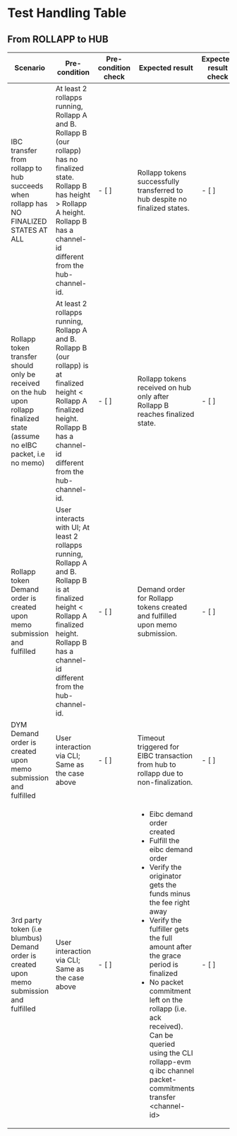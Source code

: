 # Test Handling Table

## From ROLLAPP to HUB

| Scenario | Pre-condition | Pre-condition check | Expected result | Expected result check | Covered By |
|----------|---------------|---------------------|-----------------|-----------------------|------------|
| IBC transfer from rollapp to hub succeeds when rollapp has NO FINALIZED STATES AT ALL | At least 2 rollapps running, Rollapp A and B. Rollapp B (our rollapp) has no finalized state. Rollapp B has height > Rollapp A height. Rollapp B has a channel-id different from the hub-channel-id. | - [ ] | Rollapp tokens successfully transferred to hub despite no finalized states. | - [ ] | TODO |
| Rollapp token transfer should only be received on the hub upon rollapp finalized state (assume no eIBC packet, i.e no memo) | At least 2 rollapps running, Rollapp A and B. Rollapp B (our rollapp) is at finalized height < Rollapp A finalized height. Rollapp B has a channel-id different from the hub-channel-id. | - [ ] | Rollapp tokens received on hub only after Rollapp B reaches finalized state. | - [ ] | TODO |
| Rollapp token Demand order is created upon memo submission and fulfilled | User interacts with UI; At least 2 rollapps running, Rollapp A and B. Rollapp B is at finalized height < Rollapp A finalized height. Rollapp B has a channel-id different from the hub-channel-id. | - [ ] | Demand order for Rollapp tokens created and fulfilled upon memo submission. | - [ ] | TODO |
| DYM Demand order is created upon memo submission and fulfilled | User interaction via CLI; Same as the case above | - [ ] | Timeout triggered for EIBC transaction from hub to rollapp due to non-finalization. | - [ ] | TODO |
| 3rd party token (i.e blumbus) Demand order is created upon memo submission and fulfilled | User interaction via CLI; Same as the case above | - [ ] | <ul><li> Eibc demand order created</li><li> Fulfill the eibc demand order</li><li> Verify the originator gets the funds minus the fee right away</li><li> Verify the fulfiller gets the full amount after the grace period is finalized</li><li> No packet commitment left on the rollapp (i.e. ack received). Can be queried using the CLI rollapp-evm q ibc channel packet-commitments transfer \<channel-id></li></ul>| - [ ] | TODO |
